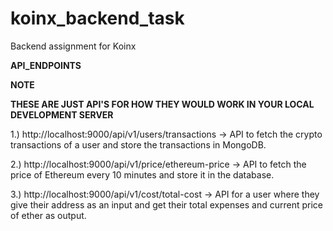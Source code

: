 # koinx_backend_task
Backend assignment for Koinx

__API_ENDPOINTS__

**NOTE** 

**THESE ARE JUST API'S FOR HOW THEY WOULD WORK IN YOUR LOCAL DEVELOPMENT SERVER**

1.) http://localhost:9000/api/v1/users/transactions ->  API to fetch the crypto transactions of a user and store the transactions in MongoDB.

2.) http://localhost:9000/api/v1/price/ethereum-price -> API to fetch the price of Ethereum every 10 minutes and store it in the database.

3.) http://localhost:9000/api/v1/cost/total-cost -> API for a user where they give their address as an input and get their total expenses and current price of ether as output.


